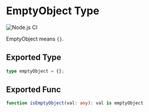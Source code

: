 # EmptyObject Type

![Node.js CI](https://github.com/AgentOneCoLtd/empty_object/workflows/Node.js%20CI/badge.svg)

EmptyObject means `{}`.

## Exported Type
```ts
type emptyObject = {};
```

## Exported Func
```ts
function isEmptyObject(val: any): val is emptyObject
```
